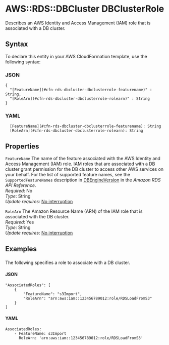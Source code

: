 # AWS::RDS::DBCluster DBClusterRole<a name="aws-properties-rds-dbcluster-dbclusterrole"></a>

Describes an AWS Identity and Access Management \(IAM\) role that is associated with a DB cluster\.

## Syntax<a name="aws-properties-rds-dbcluster-dbclusterrole-syntax"></a>

To declare this entity in your AWS CloudFormation template, use the following syntax:

### JSON<a name="aws-properties-rds-dbcluster-dbclusterrole-syntax.json"></a>

```
{
  "[FeatureName](#cfn-rds-dbcluster-dbclusterrole-featurename)" : String,
  "[RoleArn](#cfn-rds-dbcluster-dbclusterrole-rolearn)" : String
}
```

### YAML<a name="aws-properties-rds-dbcluster-dbclusterrole-syntax.yaml"></a>

```
  [FeatureName](#cfn-rds-dbcluster-dbclusterrole-featurename): String
  [RoleArn](#cfn-rds-dbcluster-dbclusterrole-rolearn): String
```

## Properties<a name="aws-properties-rds-dbcluster-dbclusterrole-properties"></a>

`FeatureName` <a name="cfn-rds-dbcluster-dbclusterrole-featurename"></a>
The name of the feature associated with the AWS Identity and Access Management \(IAM\) role\. IAM roles that are associated with a DB cluster grant permission for the DB cluster to access other AWS services on your behalf\. For the list of supported feature names, see the `SupportedFeatureNames` description in [DBEngineVersion](https://docs.aws.amazon.com/AmazonRDS/latest/APIReference/API_DBEngineVersion.html) in the _Amazon RDS API Reference_\.  
_Required_: No  
_Type_: String  
_Update requires_: [No interruption](https://docs.aws.amazon.com/AWSCloudFormation/latest/UserGuide/using-cfn-updating-stacks-update-behaviors.html#update-no-interrupt)

`RoleArn` <a name="cfn-rds-dbcluster-dbclusterrole-rolearn"></a>
The Amazon Resource Name \(ARN\) of the IAM role that is associated with the DB cluster\.  
_Required_: Yes  
_Type_: String  
_Update requires_: [No interruption](https://docs.aws.amazon.com/AWSCloudFormation/latest/UserGuide/using-cfn-updating-stacks-update-behaviors.html#update-no-interrupt)

## Examples<a name="aws-properties-rds-dbcluster-dbclusterrole--examples"></a>

### <a name="aws-properties-rds-dbcluster-dbclusterrole--examples--"></a>

The following specifies a role to associate with a DB cluster\.

#### JSON<a name="aws-properties-rds-dbcluster-dbclusterrole--examples----json"></a>

```
"AssociatedRoles": [
    {
        "FeatureName": "s3Import",
        "RoleArn": "arn:aws:iam::123456789012:role/RDSLoadFromS3"
    }
]
```

#### YAML<a name="aws-properties-rds-dbcluster-dbclusterrole--examples----yaml"></a>

```
AssociatedRoles:
    - FeatureName: s3Import
      RoleArn: 'arn:aws:iam::123456789012:role/RDSLoadFromS3'
```
